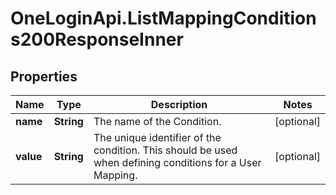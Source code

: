 # OneLoginApi.ListMappingConditions200ResponseInner

## Properties

Name | Type | Description | Notes
------------ | ------------- | ------------- | -------------
**name** | **String** | The name of the Condition. | [optional] 
**value** | **String** | The unique identifier of the condition. This should be used when defining conditions for a User Mapping. | [optional] 


